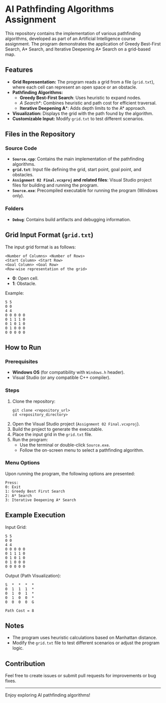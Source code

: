 # AI Pathfinding Algorithms Assignment

This repository contains the implementation of various pathfinding algorithms, developed as part of an Artificial Intelligence course assignment. The program demonstrates the application of Greedy Best-First Search, A* Search, and Iterative Deepening A* Search on a grid-based map.

## Features

- **Grid Representation:** The program reads a grid from a file (`grid.txt`), where each cell can represent an open space or an obstacle.
- **Pathfinding Algorithms:**
  - **Greedy Best-First Search**: Uses heuristic to expand nodes.
  - **A* Search**: Combines heuristic and path cost for efficient traversal.
  - **Iterative Deepening A***: Adds depth limits to the A* approach.
- **Visualization:** Displays the grid with the path found by the algorithm.
- **Customizable Input:** Modify `grid.txt` to test different scenarios.

## Files in the Repository

### Source Code
- **`Source.cpp`**: Contains the main implementation of the pathfinding algorithms.
- **`grid.txt`**: Input file defining the grid, start point, goal point, and obstacles.
- **`Assignment 02 Final.vcxproj` and related files**: Visual Studio project files for building and running the program.
- **`Source.exe`**: Precompiled executable for running the program (Windows only).

### Folders
- **`Debug`**: Contains build artifacts and debugging information.

## Grid Input Format (`grid.txt`)

The input grid format is as follows:
```
<Number of Columns> <Number of Rows>
<Start Column> <Start Row>
<Goal Column> <Goal Row>
<Row-wise representation of the grid>
```
- **0**: Open cell.
- **1**: Obstacle.

Example:
```
5 5
0 0
4 4
0 0 0 0 0
0 1 1 1 0
0 1 0 1 0
0 1 0 0 0
0 0 0 0 0
```

## How to Run

### Prerequisites
- **Windows OS** (for compatibility with `Windows.h` header).
- Visual Studio (or any compatible C++ compiler).

### Steps
1. Clone the repository:
   ```
   git clone <repository_url>
   cd <repository_directory>
   ```
2. Open the Visual Studio project (`Assignment 02 Final.vcxproj`).
3. Build the project to generate the executable.
4. Place the input grid in the `grid.txt` file.
5. Run the program:
   - Use the terminal or double-click `Source.exe`.
   - Follow the on-screen menu to select a pathfinding algorithm.

### Menu Options
Upon running the program, the following options are presented:
```
Press:
0: Exit
1: Greedy Best First Search
2: A* Search
3: Iterative Deepening A* Search
```

## Example Execution
Input Grid:
```
5 5
0 0
4 4
0 0 0 0 0
0 1 1 1 0
0 1 0 1 0
0 1 0 0 0
0 0 0 0 0
```

Output (Path Visualization):
```
S  *  *  *  *
0  1  1  1  *
0  1  0  1  *
0  1  0  0  *
0  0  0  0  G

Path Cost = 8
```

## Notes
- The program uses heuristic calculations based on Manhattan distance.
- Modify the `grid.txt` file to test different scenarios or adjust the program logic.

## Contribution
Feel free to create issues or submit pull requests for improvements or bug fixes.

---

Enjoy exploring AI pathfinding algorithms!
